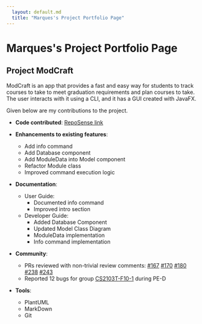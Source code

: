 ```yaml
---
  layout: default.md
  title: "Marques's Project Portfolio Page"
---
```


# Marques's Project Portfolio Page

## Project ModCraft

ModCraft is an app that provides a fast and easy way for students to track courses
to take to meet graduation requirements and plan courses to take. The user interacts
with it using a CLI, and it has a GUI created with JavaFX.

Given below are my contributions to the project.

- **Code contributed**: [RepoSense link](https://nus-cs2103-ay2324s1.github.io/tp-dashboard/#/widget/?search=&sort=groupTitle&sortWithin=title&timeframe=commit&mergegroup=&groupSelect=groupByRepos&breakdown=true&checkedFileTypes=docs~functional-code~test-code&since=2023-09-22&chartGroupIndex=46&chartIndex=3)

- **Enhancements to existing features**:
  - Add info command
  - Add Database component
  - Add ModuleData into Model component
  - Refactor Module class
  - Improved command execution logic

- **Documentation**:

  - User Guide:
    - Documented info command
    - Improved intro section
  - Developer Guide:
    - Added Database Component
    - Updated Model Class Diagram
    - ModuleData implementation
    - Info command implementation

- **Community**:

  - PRs reviewed with non-trivial review comments: [#167](https://github.com/AY2324S1-CS2103T-T13-0/tp/pull/167)  [#170](https://github.com/AY2324S1-CS2103T-T13-0/tp/pull/170)  [#180](https://github.com/AY2324S1-CS2103T-T13-0/tp/pull/180) [#238](https://github.com/AY2324S1-CS2103T-T13-0/tp/pull/238) [#243](https://github.com/AY2324S1-CS2103T-T13-0/tp/pull/243)
  - Reported 12 bugs for group [CS2103T-F10-1](https://github.com/AY2324S1-CS2103T-F10-1/tp/issues?q=is%3Aissue+%5BPE-D%5D%5BTester+C%5D+) during PE-D

- **Tools**:
  - PlantUML
  - MarkDown
  - Git
